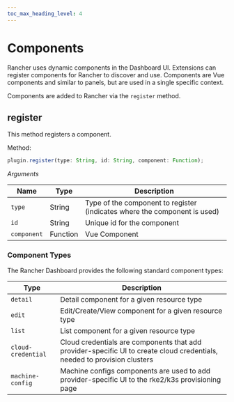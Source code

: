 ```yaml
---
toc_max_heading_level: 4
---
```


# Components

Rancher uses dynamic components in the Dashboard UI. Extensions can register components for Rancher to discover and use. Components
are Vue components and similar to panels, but are used in a single specific context.

Components are added to Rancher via the `register` method.

## register

This method registers a component.

Method:

```ts
plugin.register(type: String, id: String, component: Function);
```

_Arguments_

| Name | Type | Description |
|---|---|---|
|`type`| String | Type of the component to register (indicates where the component is used)|
|`id`| String | Unique id for the component|
|`component`| Function | Vue Component|

### Component Types

The Rancher Dashboard provides the following standard component types:

| Type | Description |
|---|---|
|`detail`|Detail component for a given resource type|
|`edit`|Edit/Create/View component for a given resource type|
|`list`|List component for a given resource type|
|`cloud-credential`|Cloud credentials are components that add provider-specific UI to create cloud credentials, needed to provision clusters|
|`machine-config`|Machine configs components are used to add provider-specific UI to the rke2/k3s provisioning page|
